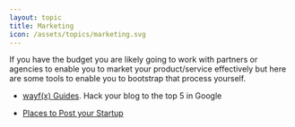 ```yaml
---
layout: topic
title: Marketing
icon: /assets/topics/marketing.svg
---
```


If you have the budget you are likely going to work with partners or agencies to
enable you to market your product/service effectively but here are some tools
to enable you to bootstrap that process yourself.

* [wayf(x) Guides](https://wayfx.com/blog-marketing/). Hack your blog to the top
  5 in Google

- [Places to Post your Startup](https://github.com/mmccaff/PlacesToPostYourStartup)
